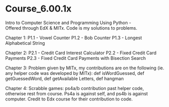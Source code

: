 # Course_6.00.1x
Intro to Computer Science and Programming Using Python -  
Offered through EdX & MITx. Code is my solutions to problems.

Chapter 1: 
P1.1 - Vowel Counter P1.2 - Bob Counter P1.3 - Longest Alphabetical String

Chapter 2: 
P2.1 - Credit Card Interest Calculator P2.2 - Fixed Credit Card Payments P2.3 - Fixed Credit Card Payments with Bisection Search

Chapter 3: 
Problem given by MITx, my contributions are on the following (ie. any helper code was developed by MITx): def isWordGuessed, def getGuessedWord, def getAvailable Letters, def hangman

Chapter 4: 
Scrabble games: ps4a/b contribution past helper code, otherwise rest from course. Ps4a is against self, and ps4b is against computer. Credit to Edx course for their contribution to code.
